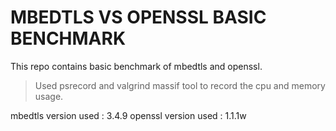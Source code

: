 MBEDTLS VS OPENSSL BASIC BENCHMARK
==================================
This repo contains basic benchmark of mbedtls and openssl.

> Used psrecord and valgrind massif tool to record the cpu and memory usage.

 mbedtls version used : 3.4.9
 openssl version used : 1.1.1w
